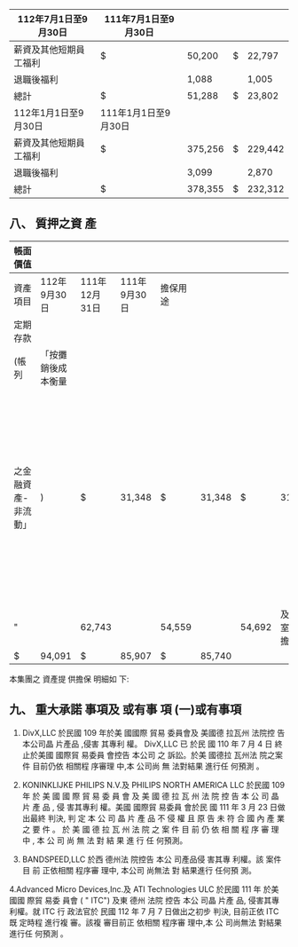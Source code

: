 
| 112年7月1日至9月30日   | 111年7月1日至9月30日   |         |    |         |
|------------------------|------------------------|---------|----|---------|
| 薪資及其他短期員工福利 | $                      | 50,200  | $  | 22,797  |
| 退職後福利             |                        | 1,088   |    | 1,005   |
| 總計                   | $                      | 51,288  | $  | 23,802  |
| 112年1月1日至9月30日   | 111年1月1日至9月30日   |         |    |         |
| 薪資及其他短期員工福利 | $                      | 375,256 | $  | 229,442 |
| 退職後福利             |                        | 3,099   |    | 2,870   |
| 總計                   | $                      | 378,355 | $  | 232,312 |

## 八、 質押之資 產

| 帳面價值            |                    |               |              |          |        |        |                  |                                   |
|---------------------|--------------------|---------------|--------------|----------|--------|--------|------------------|-----------------------------------|
| 資產項目            | 112年9月30日       | 111年12月31日 | 111年9月30日 | 擔保用途 |        |        |                  |                                   |
| 定期存款            |                    |               |              |          |        |        |                  |                                   |
| (帳列               | 「按攤銷後成本衡量 |               |              |          |        |        |                  |                                   |
| 之金融資產-非流動」 | )                  | $             | 31,348       | $        | 31,348 | $      | 31,048           | 進口貨物關稅保證 科學工業園區土地 |
| "                   |                    | 62,743        |              | 54,559   |        | 54,692 | 及辦公室租賃擔保 |                                   |
| $                   | 94,091             | $             | 85,907       | $        | 85,740 |        |                  |                                   |

本集團之 資產提 供擔保 明細如 下:

## 九、 重大承諾 事項及 或有事 項 (一)或有事項

1. DivX,LLC 於民國 109 年於美 國國際 貿易 委員會及 美國德 拉瓦州 法院控 告 本公司晶 片產品 ,侵害 其專利 權。 DivX,LLC 已 於民 國 110 年 7 月 4 日 終 止於美國 國際貿 易委員 會控告 本公司 之 訴訟。於美 國德拉 瓦州法 院之案 件 目前仍依 相關程 序審理 中,本 公司尚 無 法對結果 進行任 何預測 。

2. KONINKLIJKE PHILIPS N.V.及 PHILIPS NORTH AMERICA LLC 於民國 109 年 於 美 國 國 際 貿 易 委 員 會 及 美 國 德 拉 瓦 州 法 院 控 告 本 公 司 晶 片 產 品 , 侵 害其專利 權。美國 國際貿 易委員 會於民 國 111 年 3 月 23 日做 出最終 判決, 判 定 本 公 司 晶 片 產 品 不 侵 權 且 原 告 未 符 合 國 內 產 業 之 要 件 。 於 美 國 德 拉 瓦 州 法 院 之 案 件 目 前 仍 依 相 關 程 序 審 理 中 , 本 公 司 尚 無 法 對 結 果 進 行 任 何預測。

3. BANDSPEED,LLC 於西 德州法 院控告 本公 司產品侵 害其專 利權。該 案件目 前 正依相關 程序審 理中, 本公司 尚無法 對 結果進行 任何預 測。

4.Advanced Micro Devices,Inc.及 ATI Technologies ULC 於民國 111 年 於美 國國 際貿 易委 員會 ( " ITC") 及東 德州 法院 控告 本公 司晶 片產 品, 侵害其專 利權。就 ITC 行 政法官於 民國 112 年 7 月 7 日做出之初步 判決, 目前正依 ITC 既 定時程 進行複 審。該複 審目前正 依相關 程序審 理中,本 公 司尚無法 對結果 進行任 何預測 。